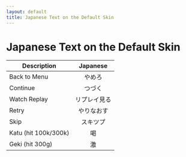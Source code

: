 ```yaml
---
layout: default
title: Japanese Text on the Default Skin
---
```


# Japanese Text on the Default Skin
| Description          | Japanese |
|----------------------|:--------:|
| Back to Menu         | やめろ |
| Continue             | つづく |
| Watch Replay         | リプレイ見る |
| Retry                | やりなおす |
| Skip                 | スキツプ |
| Katu (hit 100k/300k) | 喝 |
| Geki (hit 300g)      | 激 |